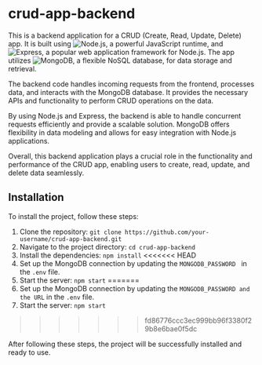 # crud-app-backend

This is a backend application for a CRUD (Create, Read, Update, Delete) app. It is built using ![Node.js](https://img.shields.io/badge/-Node.js-339933?logo=node.js&logoColor=white), a powerful JavaScript runtime, and ![Express](https://img.shields.io/badge/-Express-000000?logo=express&logoColor=white), a popular web application framework for Node.js. The app utilizes ![MongoDB](https://img.shields.io/badge/-MongoDB-47A248?logo=mongodb&logoColor=white), a flexible NoSQL database, for data storage and retrieval.

The backend code handles incoming requests from the frontend, processes data, and interacts with the MongoDB database. It provides the necessary APIs and functionality to perform CRUD operations on the data.

By using Node.js and Express, the backend is able to handle concurrent requests efficiently and provide a scalable solution. MongoDB offers flexibility in data modeling and allows for easy integration with Node.js applications.

Overall, this backend application plays a crucial role in the functionality and performance of the CRUD app, enabling users to create, read, update, and delete data seamlessly.

## Installation

To install the project, follow these steps:

1. Clone the repository: `git clone https://github.com/your-username/crud-app-backend.git`
2. Navigate to the project directory: `cd crud-app-backend`
3. Install the dependencies: `npm install`
<<<<<<< HEAD
4. Set up the MongoDB connection by updating the `MONGODB_PASSWORD
` in the `.env` file.
5. Start the server: `npm start`
=======
4. Set up the MongoDB connection by updating the `MONGODB_PASSWORD and the URL` in the `.env` file.
6. Start the server: `npm start`
>>>>>>> fd86776ccc3ec999bb96f3380f29b8e6bae0f5dc

After following these steps, the project will be successfully installed and ready to use.
